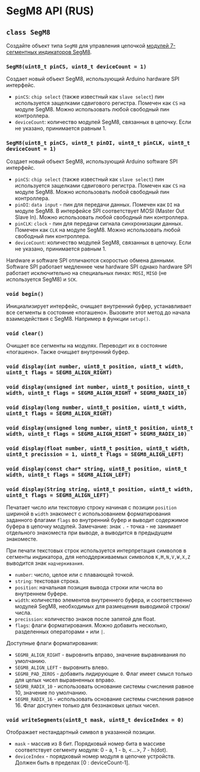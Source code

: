 # SegM8 API (RUS)

## `class SegM8`

Создайте объект типа `SegM8` для управления цепочкой [модулей 7-сегментных индикаторов SegM8](https://my.amperka.com/modules/SegM8).

### `SegM8(uint8_t pinCS, uint8_t deviceCount = 1)`

Создает новый объект SegM8, использующий Arduino hardware SPI интерфейс.

- `pinCS`: `chip select` (также известный как `slave select`) пин используется защелками сдвигового регистра. Помечен как `CS` на модуле SegM8. Можно использовать любой свободный пин контроллера.
- `deviceCount`: количество модулей SegM8, связанных в цепочку. Если не указано, принимается равным 1.

### `SegM8(uint8_t pinCS, uint8_t pinDI, uint8_t pinCLK, uint8_t deviceCount = 1)`

Создает новый объект SegM8, использующий Arduino software SPI интерфейс.

- `pinCS`: `chip select` (также известный как `slave select`) пин используется защелками сдвигового регистра. Помечен как `CS` на модуле SegM8. Можно использовать любой свободный пин контроллера.
- `pinDI`: `data input` - пин для передачи данных. Помечен как `DI` на модуле SegM8. В интерфейсе SPI соответствует MOSI (Master Out Slave In). Можно использовать любой свободный пин контроллера.
- `pinCLK`: `clock` - пин для передачи сигнала синхронизации данных. Помечен как `CLK` на модуле SegM8. Можно использовать любой свободный пин контроллера.
- `deviceCount`: количество модулей SegM8, связанных в цепочку. Если не указано, принимается равным 1.

Hardware и software SPI отличаются скоростью обмена данными. Software SPI работает медленнее чем hardware SPI однако hardware SPI работает исключительно на специальных пинах: `MOSI`, `MISO` (не используется SegM8) и `SCK`.

### `void begin()`

Инициализирует интерфейс, очищает внутренний буфер, устанавливает все сегменты в состояние «погашено».
Вызовите этот метод до начала взаимодействия с SegM8. Например в функции `setup()`.

### `void clear()`

Очищает все сегменты на модулях. Переводит их в состояние «погашено». Также очищает внутренний буфер.

### `void display(int number, uint8_t position, uint8_t width, uint8_t flags = SEGM8_ALIGN_RIGHT)`
### `void display(unsigned int number, uint8_t position, uint8_t width, uint8_t flags = SEGM8_ALIGN_RIGHT + SEGM8_RADIX_10)`
### `void display(long number, uint8_t position, uint8_t width, uint8_t flags = SEGM8_ALIGN_RIGHT)`
### `void display(unsigned long number, uint8_t position, uint8_t width, uint8_t flags = SEGM8_ALIGN_RIGHT + SEGM8_RADIX_10)`
### `void display(float number, uint8_t position, uint8_t width, uint8_t precission = 1, uint8_t flags = SEGM8_ALIGN_LEFT)`
### `void display(const char* string, uint8_t position, uint8_t width, uint8_t flags = SEGM8_ALIGN_LEFT)`
### `void display(String string, uint8_t position, uint8_t width, uint8_t flags = SEGM8_ALIGN_LEFT)`

Печатает число или текстовую строку начиная с позиции `position` шириной в `width` знакомест с использованием форматирования заданного флагами `flags` во внутренний буфер и выводит содержимое буфера в цепочку модулей. Замечание: знак `.` - точка - не занимает отдельного знакоместа при выводе, а выводится в предыдущем знакоместе.

При печати текстовых строк используется интерпретация символов в сегменты индикатора, для неподдерживаемых символов `K,M,N,V,W,X,Z` выводится знак `надчеркивания`.

- `number`: число, целое или с плавающей точкой.
- `string`: текстовая строка.
- `position`: начальная позиция вывода строки или числа во внутреннем буфере.
- `width`: количество элементов внутреннего буфера, и соответственно модулей SegM8, необходимых для размещения выводимой строки/числа.
- `precission`: количество знаков после запятой для float.
- `flags`: флаги форматирования. Можно добавить несколько, разделенных операторами `+` или `|`.

Доступные флаги форматирования:
- `SEGM8_ALIGN_RIGHT` - выровнить вправо, значение выравнивания по умолчанию.
- `SEGM8_ALIGN_LEFT` - выровнить влево.
- `SEGM8_PAD_ZEROS` - добавить лидирующие `0`. Флаг имеет смысл только для целых чисел выравненных вправо.
- `SEGM8_RADIX_10` - использовать основание системы счисления равное 10, значение по умолчанию.
- `SEGM8_RADIX_16` - использовать основание системы счисления равное 16. Флаг доступен только для беззнаковых целых чисел.

### `void writeSegments(uint8_t mask, uint8_t deviceIndex = 0)`

Отображает нестандартный символ в указанной позиции.
- `mask` - массив из 8 бит. Порядковый номер бита в массиве соответствует сегменту модуля: 0 - a, 1 - b, <...>, 7 - h(dot).
- `deviceIndex` - порядковый номер модуля в цепочке устройств. Должен быть в пределах [0 : deviceCount-1].
